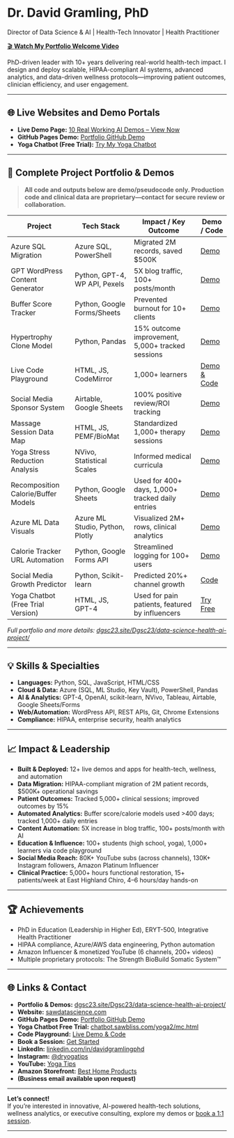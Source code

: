 # Dr. David Gramling, PhD  
Director of Data Science & AI | Health-Tech Innovator | Health Practitioner

[🎬 **Watch My Portfolio Welcome Video**](https://youtube.com/shorts/4UzG3_wuW6w?si=qcsJQMUvFjDUI7Kx)

PhD-driven leader with 10+ years delivering real-world health-tech impact. I design and deploy scalable, HIPAA-compliant AI systems, advanced analytics, and data-driven wellness protocols—improving patient outcomes, clinician efficiency, and user engagement.

---

## 🌐 Live Websites and Demo Portals

- **Live Demo Page:** [10 Real Working AI Demos – View Now](https://sawdatascience.com/10-of-my-real-working-ai-demos-live-and-ready-to-use-on-this-page/)
- **GitHub Pages Demo:** [Portfolio GitHub Demo](https://dgsc23.github.io/data-science-health-ai-portfolio/)
- **Yoga Chatbot (Free Trial):** [Try My Yoga Chatbot](https://chatbot.sawbliss.com/yoga2/mc.html)

---

## 🚀 Complete Project Portfolio & Demos

> **All code and outputs below are demo/pseudocode only. Production code and clinical data are proprietary—contact for secure review or collaboration.**

| Project                                    | Tech Stack                        | Impact / Key Outcome                              | Demo / Code                      |
|---------------------------------------------|-----------------------------------|---------------------------------------------------|-----------------------------------|
| Azure SQL Migration                        | Azure SQL, PowerShell             | Migrated 2M records, saved $500K                  | [Demo](https://dgsc23.site/Dgsc23/data-science-health-ai-project/) |
| GPT WordPress Content Generator             | Python, GPT-4, WP API, Pexels     | 5X blog traffic, 100+ posts/month                 | [Demo](https://dgsc23.site/Dgsc23/data-science-health-ai-project/) |
| Buffer Score Tracker                       | Python, Google Forms/Sheets       | Prevented burnout for 10+ clients                 | [Demo](https://dgsc23.site/Dgsc23/data-science-health-ai-project/) |
| Hypertrophy Clone Model                    | Python, Pandas                    | 15% outcome improvement, 5,000+ tracked sessions  | [Demo](https://dgsc23.site/Dgsc23/data-science-health-ai-project/) |
| Live Code Playground                       | HTML, JS, CodeMirror              | 1,000+ learners                                   | [Demo & Code](https://sawdatascience.com/live-code-playground-write-preview-and-export-your-code/) |
| Social Media Sponsor System                | Airtable, Google Sheets           | 100% positive review/ROI tracking                 | [Demo](https://dgsc23.site/Dgsc23/data-science-health-ai-project/) |
| Massage Session Data Map                   | HTML, JS, PEMF/BioMat             | Standardized 1,000+ therapy sessions              | [Demo](https://dgsc23.site/Dgsc23/data-science-health-ai-project/) |
| Yoga Stress Reduction Analysis             | NVivo, Statistical Scales         | Informed medical curricula                        | [Demo](https://dgsc23.site/Dgsc23/data-science-health-ai-project/) |
| Recomposition Calorie/Buffer Models        | Python, Google Sheets             | Used for 400+ days, 1,000+ tracked daily entries  | [Demo](https://dgsc23.site/Dgsc23/data-science-health-ai-project/) |
| Azure ML Data Visuals                      | Azure ML Studio, Python, Plotly   | Visualized 2M+ rows, clinical analytics           | [Demo](https://dgsc23.site/Dgsc23/data-science-health-ai-project/) |
| Calorie Tracker URL Automation             | Python, Google Forms API          | Streamlined logging for 100+ users                | [Demo](https://dgsc23.site/Dgsc23/data-science-health-ai-project/) |
| Social Media Growth Predictor              | Python, Scikit-learn              | Predicted 20%+ channel growth                     | [Code](https://github.com/Dgsc23/social-media-analytics-project) |
| Yoga Chatbot (Free Trial Version)          | HTML, JS, GPT-4                   | Used for pain patients, featured by influencers   | [Try Free](https://chatbot.sawbliss.com/yoga2/mc.html)            |

*Full portfolio and more details: [dgsc23.site/Dgsc23/data-science-health-ai-project/](https://dgsc23.site/Dgsc23/data-science-health-ai-project/)*

---

## 💡 Skills & Specialties

- **Languages:** Python, SQL, JavaScript, HTML/CSS
- **Cloud & Data:** Azure (SQL, ML Studio, Key Vault), PowerShell, Pandas
- **AI & Analytics:** GPT-4, OpenAI, scikit-learn, NVivo, Tableau, Airtable, Google Sheets/Forms
- **Web/Automation:** WordPress API, REST APIs, Git, Chrome Extensions
- **Compliance:** HIPAA, enterprise security, health analytics

---

## 📈 Impact & Leadership

- **Built & Deployed:** 12+ live demos and apps for health-tech, wellness, and automation
- **Data Migration:** HIPAA-compliant migration of 2M patient records, $500K+ operational savings
- **Patient Outcomes:** Tracked 5,000+ clinical sessions; improved outcomes by 15%
- **Automated Analytics:** Buffer score/calorie models used >400 days; tracked 1,000+ daily entries
- **Content Automation:** 5X increase in blog traffic, 100+ posts/month with AI
- **Education & Influence:** 100+ students (high school, yoga), 1,000+ learners via code playground
- **Social Media Reach:** 80K+ YouTube subs (across channels), 130K+ Instagram followers, Amazon Platinum Influencer
- **Clinical Practice:** 5,000+ hours functional restoration, 15+ patients/week at East Highland Chiro, 4–6 hours/day hands-on

---

## 🏆 Achievements

- PhD in Education (Leadership in Higher Ed), ERYT-500, Integrative Health Practitioner
- HIPAA compliance, Azure/AWS data engineering, Python automation
- Amazon Influencer & monetized YouTube (6 channels, 200+ videos)
- Multiple proprietary protocols: The Strength BioBuild Somatic System™

---

## 🌐 Links & Contact

- **Portfolio & Demos:** [dgsc23.site/Dgsc23/data-science-health-ai-project/](https://dgsc23.site/Dgsc23/data-science-health-ai-project/)
- **Website:** [sawdatascience.com](https://sawdatascience.com)
- **GitHub Pages Demo:** [Portfolio GitHub Demo](https://dgsc23.github.io/data-science-health-ai-portfolio/)
- **Yoga Chatbot Free Trial:** [chatbot.sawbliss.com/yoga2/mc.html](https://chatbot.sawbliss.com/yoga2/mc.html)
- **Code Playground:** [Live Demo & Code](https://sawdatascience.com/live-code-playground-write-preview-and-export-your-code/)
- **Book a Session:** [Get Started](https://sawdatascience.com/get-started-on-your-data-driven-journey-book-an-appointment-with-dr-david-gramling-ph-d/)
- **LinkedIn:** [linkedin.com/in/davidgramlingphd](https://linkedin.com/in/davidgramlingphd)
- **Instagram:** [@dryogatips](https://instagram.com/dryogatips)
- **YouTube:** [Yoga Tips](https://www.youtube.com/@yogatips)
- **Amazon Storefront:** [Best Home Products](https://www.amazon.com/shop/sawyogacourses)
- **(Business email available upon request)**

---

**Let’s connect!**  
If you’re interested in innovative, AI-powered health-tech solutions, wellness analytics, or executive consulting, explore my demos or [book a 1:1 session](https://sawdatascience.com/get-started-on-your-data-driven-journey-book-an-appointment-with-dr-david-gramling-ph-d/).

---

<!-- Add images, screenshots, or architecture diagrams as needed below this line for each project! -->

